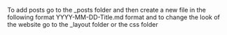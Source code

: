 To add posts go to the _posts folder and then create a new file in the following format YYYY-MM-DD-Title.md format and to change the look of the website go to the _layout folder or the css folder
